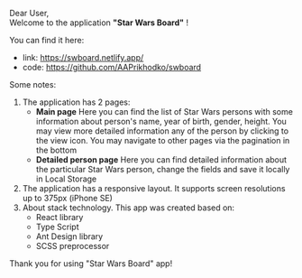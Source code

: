 Dear User, \
Welcome to the application **"Star Wars Board"** !

You can find it here:
- link: https://swboard.netlify.app/
- code: https://github.com/AAPrikhodko/swboard

Some notes:

1. The application has 2 pages:
   - **Main page** Here you can find the list of Star Wars persons with some information about person's name, year of birth, gender, height. You may view more detailed information any of the person by clicking to the view icon. You may navigate to other pages via the pagination in the bottom
   - **Detailed person page** Here you can find detailed information about the particular Star Wars person, change the fields and save it locally in Local Storage
2. The application has a responsive layout. It supports screen resolutions up to 375px (iPhone SE)
3. About stack technology. This app was created based on:
    - React library
    - Type Script
    - Ant Design library
    - SCSS preprocessor

Thank you for using "Star Wars Board" app!